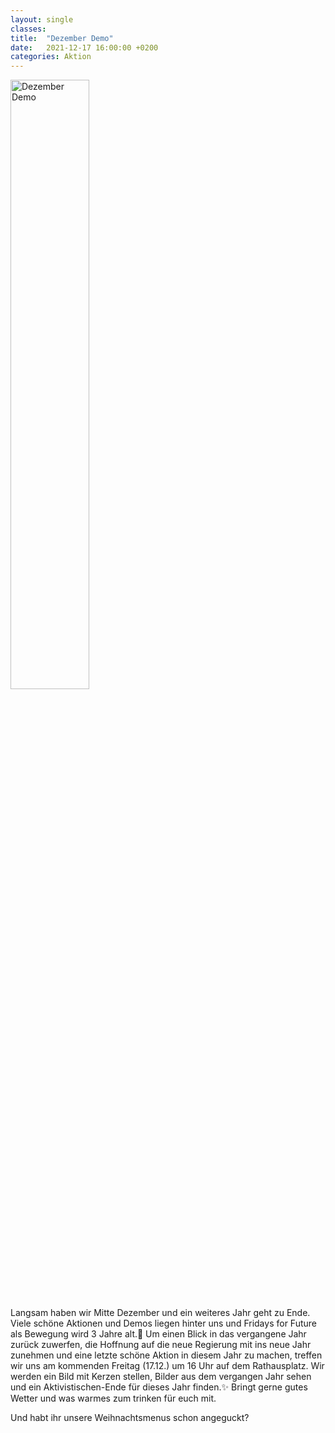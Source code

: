 ```yaml
---
layout: single
classes: 
title:  "Dezember Demo"
date:   2021-12-17 16:00:00 +0200
categories: Aktion
---
```


<img src="https://github.com/fridaysforfuture-landau-pfalz/fridaysforfuture-landau-pfalz.github.io/blob/main/assets/images/12.%20Adventst%C3%BCrchen.png?raw=true" alt="Dezember Demo" height="50%" width="50%">

Langsam haben wir Mitte Dezember und ein weiteres Jahr geht zu Ende. Viele schöne Aktionen und Demos liegen hinter uns und Fridays for Future als Bewegung wird 3 Jahre alt.🎊
Um einen Blick in das vergangene Jahr zurück zuwerfen, die Hoffnung auf die neue Regierung mit ins neue Jahr zunehmen und eine letzte schöne Aktion in diesem Jahr zu machen, treffen wir uns am kommenden Freitag (17.12.) um 16 Uhr auf dem Rathausplatz.
Wir werden ein Bild mit Kerzen stellen, Bilder aus dem vergangen Jahr sehen und ein Aktivistischen-Ende für dieses Jahr finden.✨
Bringt gerne gutes Wetter und was warmes zum trinken für euch mit. <br>
<p> </p>
Und habt ihr unsere Weihnachtsmenus schon angeguckt?
